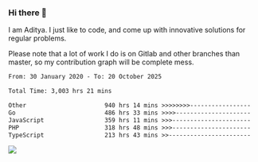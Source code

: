 ### Hi there 👋

I am Aditya. I just like to code, and come up with innovative solutions for regular problems.

Please note that a lot of work I do is on Gitlab and other branches than master, so my contribution graph will be complete mess.

<!--START_SECTION:waka-->

```txt
From: 30 January 2020 - To: 20 October 2025

Total Time: 3,003 hrs 21 mins

Other                      940 hrs 14 mins >>>>>>>>-----------------   31.31 %
Go                         486 hrs 33 mins >>>>---------------------   16.20 %
JavaScript                 359 hrs 11 mins >>>----------------------   11.96 %
PHP                        318 hrs 48 mins >>>----------------------   10.62 %
TypeScript                 213 hrs 43 mins >>-----------------------   07.12 %
```

<!--END_SECTION:waka-->

![](https://komarev.com/ghpvc/?username=BrainBuzzer)
